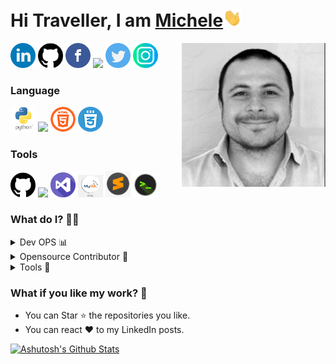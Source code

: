 
<h1>Hi Traveller, I am <a href="#">Michele</a><img src="https://raw.githubusercontent.com/ABSphreak/ABSphreak/master/gifs/Hi.gif" width="30px"></h1>
<img align='right' src="https://github.com/micheleberardi/micheleberardi/blob/master/18176544.png" width="230" />

<a href="https://www.linkedin.com/in/micheleberardi"><img src="https://github.com/micheleberardi/micheleberardi/blob/master/logos/linkedin.png" width="40" /></a>
<a href="https://github.com/micheleberardi"><img src="https://github.com/micheleberardi/micheleberardi/blob/master/logos/github-logo.png" width="40" /></a>
<a href="https://www.facebook.com/himichele/"><img src="https://github.com/micheleberardi/micheleberardi/blob/master/logos/facebook.png" width="40" /></a>
<a href="mailto:michele@linux.com"><img src="https://github.com/ashutosh1919/ashutosh1919/blob/master/logos/google-plus.png" width="40" /></a>
<a href="https://twitter.com/pygophers"><img src="https://github.com/micheleberardi/micheleberardi/blob/master/logos/twitter.png" width="40" /></a>
<a href="https://www.instagram.com/mikebkn"><img src="https://github.com/micheleberardi/micheleberardi/blob/master/logos/instagram.png" width="40" /></a>

<h3>Language</h3> 

<a href="#"><img src="https://github.com/micheleberardi/micheleberardi/blob/master/logos/python.png" width="40" /></a>
<a href="#"><img src="https://github.com/micheleberardi/micheleberardi/blob/master/logos/bash.png" width="40" /></a>
<a href="#"><img src="https://github.com/micheleberardi/micheleberardi/blob/master/logos/html.png" width="40" /></a>
<a href="#"><img src="https://github.com/micheleberardi/micheleberardi/blob/master/logos/css.png" width="40" /></a>



<h3>Tools</h3>

<a href="#"><img src="https://github.com/micheleberardi/micheleberardi/blob/master/logos/github-logo.png" width="40" /></a>
<a href="#"><img src="https://github.com/micheleberardi/micheleberardi/blob/master/logos/pycharm.png" width="40" /></a>
<a href="#"><img src="https://github.com/micheleberardi/micheleberardi/blob/master/logos/visual.png" width="40" /></a>
<a href="#"><img src="https://github.com/micheleberardi/micheleberardi/blob/master/logos/mysql.png" width="40" /></a>
<a href="#"><img src="https://github.com/micheleberardi/micheleberardi/blob/master/logos/sublime.png" width="40" /></a>
<a href="#"><img src="https://github.com/micheleberardi/micheleberardi/blob/master/logos/iterm.png" width="40" /></a>

<h3>What do I? 👨‍💻</h3>
<details>
<summary>Dev OPS 📊</summary>
<ul>
  <li>Accomplished System Engineer with over ten years of experience leading international technology projects and teams. Strong technical background in cloud and Linux technologies designing AdTech and mobile content solutions built to high performance standards. Experience managing budgets and distributed cross-functional technical teams. Personal: Avid reader of technical blogs, advocate of open source, ultrarunner/marathoner, and certified boxing trainer, and contributor CNCF Foundation and kubernetes community

Linux, Amazon AWS, Google Cloud, Akamai, Maxcdn, Nginx, Apache, Cacti, Nagios, Redis,MySQL, Jira, Confluence, Slack, Python, Ansible, Amazon EKS, Amazon RDS, Amazon Elastic Cache, Google BigQuery , DataStudio, metabase </li>
  <li>Many more on and out of Github...</li>
</ul>
</details>


<details>
<summary>Opensource Contributor 📝</summary>
  <ul>
    <li> CNCF Foundation and kubernetes community</li>
    <li>You can also scroll down and get the information on my <a href="https://github.com/micheleberardi">github profile</a>.</li>
  </ul>
</details>


<details>
<summary>Tools 📝</summary>
  <ul>
    <a href="#"><img src="https://github.com/micheleberardi/micheleberardi/blob/master/logos/github-logo.png" width="40" /></a>
  </ul>
</details>


<h3>What if you like my work? 🤩</h3>
<ul>
  
  <li>You can Star ⭐ the repositories you like.</li>
  <li>You can react ❤️ to my LinkedIn posts.</li>
</ul>

[![Ashutosh's Github Stats](https://github-readme-stats.vercel.app/api?username=micheleberardi&show_icons=true&count_private=true)](https://github.com/micheleberardi/github-readme-stats)

